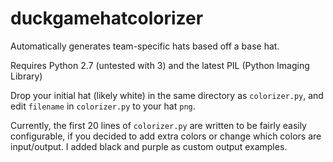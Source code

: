 # duckgamehatcolorizer
Automatically generates team-specific hats based off a base hat.

Requires Python 2.7 (untested with 3) and the latest PIL (Python Imaging Library)

Drop your initial hat (likely white) in the same directory as `colorizer.py`, and edit `filename` in `colorizer.py` to your hat `png`. 

Currently, the first 20 lines of `colorizer.py` are written to be fairly easily configurable, if you decided to add extra colors or change which colors are input/output. I added black and purple as custom output examples.